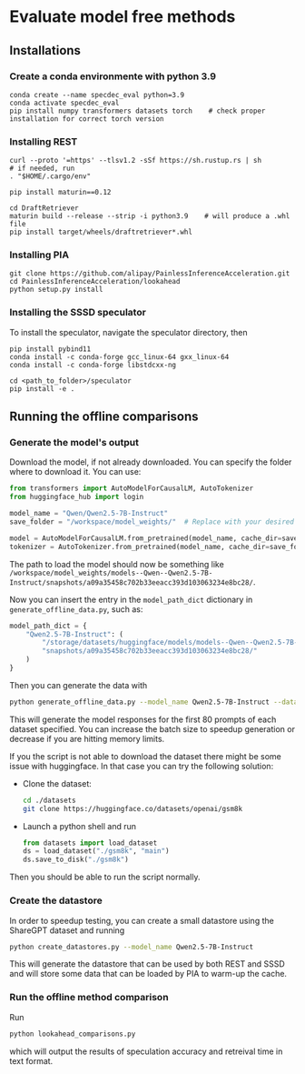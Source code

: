 # Evaluate model free methods

## Installations

### Create a conda environmente with python 3.9

```
conda create --name specdec_eval python=3.9
conda activate specdec_eval
pip install numpy transformers datasets torch    # check proper installation for correct torch version
```

### Installing REST
```
curl --proto '=https' --tlsv1.2 -sSf https://sh.rustup.rs | sh
# if needed, run
. "$HOME/.cargo/env"

pip install maturin==0.12

cd DraftRetriever
maturin build --release --strip -i python3.9    # will produce a .whl file
pip install target/wheels/draftretriever*.whl
```

### Installing PIA

```
git clone https://github.com/alipay/PainlessInferenceAcceleration.git
cd PainlessInferenceAcceleration/lookahead
python setup.py install
```


### Installing the SSSD speculator
To install the speculator, navigate the speculator directory, then

```
pip install pybind11
conda install -c conda-forge gcc_linux-64 gxx_linux-64
conda install -c conda-forge libstdcxx-ng

cd <path_to_folder>/speculator
pip install -e .
```

## Running the offline comparisons

### Generate the model's output

Download the model, if not already downloaded. You can specify the folder where to download it. You can use:

```python
from transformers import AutoModelForCausalLM, AutoTokenizer
from huggingface_hub import login

model_name = "Qwen/Qwen2.5-7B-Instruct"
save_folder = "/workspace/model_weights/"  # Replace with your desired folder path

model = AutoModelForCausalLM.from_pretrained(model_name, cache_dir=save_folder, force_download=True, trust_remote_code=True)
tokenizer = AutoTokenizer.from_pretrained(model_name, cache_dir=save_folder, force_download=True, trust_remote_code=True)
```

The path to load the model should now be something like `/workspace/model_weights/models--Qwen--Qwen2.5-7B-Instruct/snapshots/a09a35458c702b33eeacc393d103063234e8bc28/`.

Now you can insert the entry in the `model_path_dict` dictionary in `generate_offline_data.py`, such as:

```python
model_path_dict = {
    "Qwen2.5-7B-Instruct": (
        "/storage/datasets/huggingface/models/models--Qwen--Qwen2.5-7B-Instruct/"
        "snapshots/a09a35458c702b33eeacc393d103063234e8bc28/"
    )
}
```

Then you can generate the data with

```bash
python generate_offline_data.py --model_name Qwen2.5-7B-Instruct --dataset_names gsm8k mt-bench --datasets_dir ./datasets --batch_size 16 --max_new_tokens 2048 --output_dir ./offline_speculation_data
```

This will generate the model responses for the first 80 prompts of each dataset specified. You can increase the batch size to speedup generation or decrease if you are hitting memory limits.

If you the script is not able to download the dataset there might be some issue with huggingface. In that case you can try the following solution:

* Clone the dataset:
    ```bash
    cd ./datasets
    git clone https://huggingface.co/datasets/openai/gsm8k
    ```
* Launch a python shell and run
    ```python
    from datasets import load_dataset
    ds = load_dataset("./gsm8k", "main")
    ds.save_to_disk("./gsm8k")
    ```

Then you should be able to run the script normally.

### Create the datastore

In order to speedup testing, you can create a small datastore using the ShareGPT dataset and running

```bash
python create_datastores.py --model_name Qwen2.5-7B-Instruct
```

This will generate the datastore that can be used by both REST and SSSD and will store some data that can be loaded by PIA to warm-up the cache.

### Run the offline method comparison

Run
```python
python lookahead_comparisons.py
```

which will output the results of speculation accuracy and retreival time in text format.
